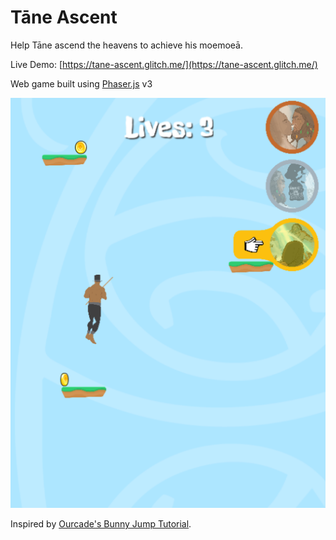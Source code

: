 Tāne Ascent
=================

Help Tāne ascend the heavens to achieve his moemoeā.

Live Demo: [https://tane-ascent.glitch.me/](https://tane-ascent.glitch.me/)

Web game built using [Phaser.js](http://phaser.io/) v3

![Tāne Ascent screenshot](https://github.com/tairea/tane-ascent/blob/main/screenshot.PNG?raw=true)

Inspired by [Ourcade's Bunny Jump Tutorial](https://ourcade.co/books/infinite-jumper-phaser3/).
